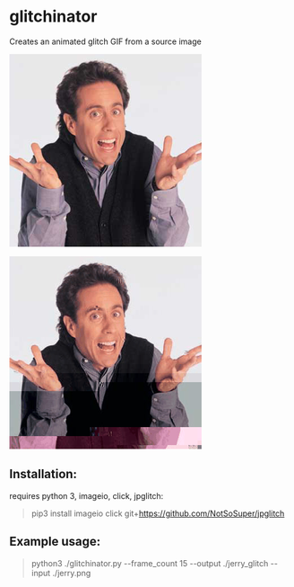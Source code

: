 # glitchinator

Creates an animated glitch GIF from a source image

![example input](https://raw.githubusercontent.com/Spyduck/glitchinator/master/jerry.png)

![example output](https://raw.githubusercontent.com/Spyduck/glitchinator/master/glitchinator_1494194256.2830412.gif)

## Installation:

requires python 3, imageio, click, jpglitch:

> pip3 install imageio click git+https://github.com/NotSoSuper/jpglitch

## Example usage:
> python3 ./glitchinator.py --frame_count 15 --output ./jerry_glitch --input ./jerry.png
